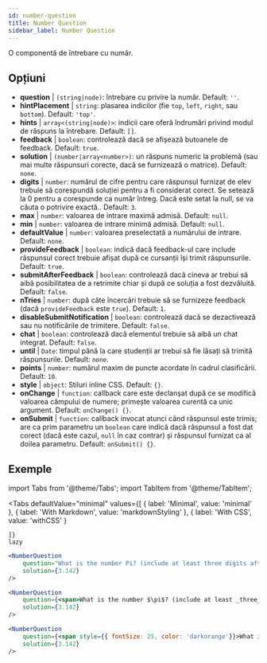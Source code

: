 ```yaml
---
id: number-question 
title: Number Question
sidebar_label: Number Question
---
```


O componentă de întrebare cu număr.

## Opțiuni

* __question__ | `(string|node)`: întrebare cu privire la număr. Default: `''`.
* __hintPlacement__ | `string`: plasarea indicilor (fie `top`, `left`, `right`, sau `bottom`). Default: `'top'`.
* __hints__ | `array<(string|node)>`: indicii care oferă îndrumări privind modul de răspuns la întrebare. Default: `[]`.
* __feedback__ | `boolean`: controlează dacă se afișează butoanele de feedback. Default: `true`.
* __solution__ | `(number|array<number>)`: un răspuns numeric la problemă (sau mai multe răspunsuri corecte, dacă se furnizează o matrice). Default: `none`.
* __digits__ | `number`: numărul de cifre pentru care răspunsul furnizat de elev trebuie să corespundă soluției pentru a fi considerat corect. Se setează la 0 pentru a corespunde ca număr întreg. Dacă este setat la null, se va căuta o potrivire exactă.. Default: `3`.
* __max__ | `number`: valoarea de intrare maximă admisă. Default: `null`.
* __min__ | `number`: valoarea de intrare minimă admisă. Default: `null`.
* __defaultValue__ | `number`: valoarea preselectată a numărului de intrare. Default: `none`.
* __provideFeedback__ | `boolean`: indică dacă feedback-ul care include răspunsul corect trebuie afișat după ce cursanții își trimit răspunsurile. Default: `true`.
* __submitAfterFeedback__ | `boolean`: controlează dacă cineva ar trebui să aibă posibilitatea de a retrimite chiar și după ce soluția a fost dezvăluită. Default: `false`.
* __nTries__ | `number`: după câte încercări trebuie să se furnizeze feedback (dacă `provideFeedback` este `true`). Default: `1`.
* __disableSubmitNotification__ | `boolean`: controlează dacă se dezactivează sau nu notificările de trimitere. Default: `false`.
* __chat__ | `boolean`: controlează dacă elementul trebuie să aibă un chat integrat. Default: `false`.
* __until__ | `Date`: timpul până la care studenții ar trebui să fie lăsați să trimită răspunsurile. Default: `none`.
* __points__ | `number`: numărul maxim de puncte acordate în cadrul clasificării. Default: `10`.
* __style__ | `object`: Stiluri inline CSS. Default: `{}`.
* __onChange__ | `function`: callback care este declanșat după ce se modifică valoarea câmpului de numere; primește valoarea curentă ca unic argument. Default: `onChange() {}`.
* __onSubmit__ | `function`: callback invocat atunci când răspunsul este trimis; are ca prim parametru un `boolean` care indică dacă răspunsul a fost dat corect (dacă este cazul, `null` în caz contrar) și răspunsul furnizat ca al doilea parametru. Default: `onSubmit() {}`.


## Exemple

import Tabs from '@theme/Tabs';
import TabItem from '@theme/TabItem';

<Tabs
    defaultValue="minimal"
    values={[
        { label: 'Minimal', value: 'minimal' },
        { label: 'With Markdown', value: 'markdownStyling' },
        { label: 'With CSS', value: 'withCSS' }
        
    ]}
    lazy
>

<TabItem value="minimal">

```jsx live
<NumberQuestion
    question="What is the number Pi? (include at least three digits after the decimal point)"
    solution={3.142}
/>
```
</TabItem>

<TabItem value="markdownStyling">

```jsx live
<NumberQuestion
    question={<span>What is the number $\pi$? (include at least _three_ digits after the decimal point)</span>}
    solution={3.142}
/>
```
</TabItem>

<TabItem value="withCSS">

```jsx live
<NumberQuestion
    question={<span style={{ fontSize: 25, color: 'darkorange'}}>What is the number PI - three digits after the period</span>}
    solution={3.142}
/>
```
</TabItem>

</Tabs>
